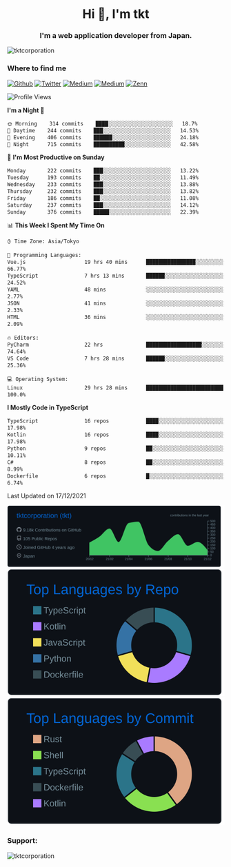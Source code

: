 <h1 align="center">Hi 👋, I'm tkt</h1>
<h3 align="center">I'm a web application developer from Japan.</h3>

<p align="left"> <img src="https://komarev.com/ghpvc/?username=tktcorporation&label=Profile%20views&color=0e75b6&style=flat" alt="tktcorporation" /> </p>

<h3>Where to find me</h3>
<p>
<a href="https://github.com/tktcorporation" target="_blank"><img alt="Github" src="https://img.shields.io/badge/GitHub-%2312100E.svg?&style=for-the-badge&logo=Github&logoColor=white" /></a>
<a href="https://twitter.com/tktcorporation" target="_blank"><img alt="Twitter" src="https://img.shields.io/badge/twitter-%231DA1F2.svg?&style=for-the-badge&logo=twitter&logoColor=white" /></a>
<a href="https://www.linkedin.com/in/tktcorporation" target="_blank"><img alt="Medium" src="https://img.shields.io/badge/linkdin-0a66c2.svg?&style=for-the-badge&logo=linkedin&logoColor=white" /></a>
<a href="https://qiita.com/tktcorporation" target="_blank"><img alt="Medium" src="https://img.shields.io/badge/qiita-55C500.svg?&style=for-the-badge&logo=qiita&logoColor=white" /></a>
<a href="https://zenn.dev/tktcorporation" target="_blank"><img alt="Zenn" src="https://img.shields.io/badge/Zenn-3EA8FF.svg?&style=for-the-badge&logo=Zenn&logoColor=white" /></a>
</p>
  
<!--START_SECTION:waka-->
![Profile Views](http://img.shields.io/badge/Profile%20Views-15-blue)

**I'm a Night 🦉** 

```text
🌞 Morning    314 commits    ████░░░░░░░░░░░░░░░░░░░░░   18.7% 
🌆 Daytime    244 commits    ███░░░░░░░░░░░░░░░░░░░░░░   14.53% 
🌃 Evening    406 commits    ██████░░░░░░░░░░░░░░░░░░░   24.18% 
🌙 Night      715 commits    ██████████░░░░░░░░░░░░░░░   42.58%

```
📅 **I'm Most Productive on Sunday** 

```text
Monday       222 commits    ███░░░░░░░░░░░░░░░░░░░░░░   13.22% 
Tuesday      193 commits    ██░░░░░░░░░░░░░░░░░░░░░░░   11.49% 
Wednesday    233 commits    ███░░░░░░░░░░░░░░░░░░░░░░   13.88% 
Thursday     232 commits    ███░░░░░░░░░░░░░░░░░░░░░░   13.82% 
Friday       186 commits    ██░░░░░░░░░░░░░░░░░░░░░░░   11.08% 
Saturday     237 commits    ███░░░░░░░░░░░░░░░░░░░░░░   14.12% 
Sunday       376 commits    █████░░░░░░░░░░░░░░░░░░░░   22.39%

```


📊 **This Week I Spent My Time On** 

```text
⌚︎ Time Zone: Asia/Tokyo

💬 Programming Languages: 
Vue.js                   19 hrs 40 mins      ████████████████░░░░░░░░░   66.77% 
TypeScript               7 hrs 13 mins       ██████░░░░░░░░░░░░░░░░░░░   24.52% 
YAML                     48 mins             ░░░░░░░░░░░░░░░░░░░░░░░░░   2.77% 
JSON                     41 mins             ░░░░░░░░░░░░░░░░░░░░░░░░░   2.33% 
HTML                     36 mins             ░░░░░░░░░░░░░░░░░░░░░░░░░   2.09%

🔥 Editors: 
PyCharm                  22 hrs              ██████████████████░░░░░░░   74.64% 
VS Code                  7 hrs 28 mins       ██████░░░░░░░░░░░░░░░░░░░   25.36%

💻 Operating System: 
Linux                    29 hrs 28 mins      █████████████████████████   100.0%

```

**I Mostly Code in TypeScript** 

```text
TypeScript               16 repos            ████░░░░░░░░░░░░░░░░░░░░░   17.98% 
Kotlin                   16 repos            ████░░░░░░░░░░░░░░░░░░░░░   17.98% 
Python                   9 repos             ██░░░░░░░░░░░░░░░░░░░░░░░   10.11% 
C#                       8 repos             ██░░░░░░░░░░░░░░░░░░░░░░░   8.99% 
Dockerfile               6 repos             █░░░░░░░░░░░░░░░░░░░░░░░░   6.74%

```



 Last Updated on 17/12/2021
<!--END_SECTION:waka-->

[![](https://raw.githubusercontent.com/tktcorporation/tktcorporation/master/profile-summary-card-output/github_dark/0-profile-details.svg)](https://github.com/vn7n24fzkq/github-profile-summary-cards)
[![](https://raw.githubusercontent.com/tktcorporation/tktcorporation/master/profile-summary-card-output/github_dark/1-repos-per-language.svg)](https://github.com/vn7n24fzkq/github-profile-summary-cards) [![](https://raw.githubusercontent.com/tktcorporation/tktcorporation/master/profile-summary-card-output/github_dark/2-most-commit-language.svg)](https://github.com/vn7n24fzkq/github-profile-summary-cards)

<h3 align="left">Support:</h3>
<p><a href="https://www.buymeacoffee.com/tktcorporation"> <img align="left" src="https://cdn.buymeacoffee.com/buttons/v2/default-yellow.png" height="50" width="210" alt="tktcorporation" /></a></p><br><br>
